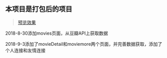 ﻿## 本项目是打包后的项目

> [预览效果](http://www.akshow.top/#/)

2018-8-30添加movies页面，从豆瓣API上获取数据

2018-9-3添加了movieDetail和moviemore两个页面，并完善数据获取，添加了个人连接和友情连接
